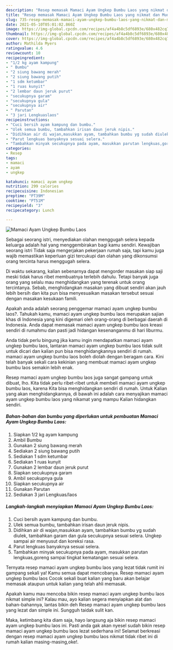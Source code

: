 ```yaml
---
description: "Resep memasak Mamaci Ayam Ungkep Bumbu Laos yang nikmat dan Mudah Dibuat"
title: "Resep memasak Mamaci Ayam Ungkep Bumbu Laos yang nikmat dan Mudah Dibuat"
slug: 735-resep-memasak-mamaci-ayam-ungkep-bumbu-laos-yang-nikmat-dan-mudah-dibuat
date: 2021-05-10T05:01:02.860Z
image: https://img-global.cpcdn.com/recipes/af4a4b8c5df6893e/680x482cq70/mamaci-ayam-ungkep-bumbu-laos-foto-resep-utama.jpg
thumbnail: https://img-global.cpcdn.com/recipes/af4a4b8c5df6893e/680x482cq70/mamaci-ayam-ungkep-bumbu-laos-foto-resep-utama.jpg
cover: https://img-global.cpcdn.com/recipes/af4a4b8c5df6893e/680x482cq70/mamaci-ayam-ungkep-bumbu-laos-foto-resep-utama.jpg
author: Mathilda Myers
ratingvalue: 4.6
reviewcount: 10
recipeingredient:
- "1/2 kg ayam kampung"
- " Bumbu"
- "2 siung bawang merah"
- "2 siung bawang putih"
- "1 sdm ketumbar"
- "1 ruas kunyit"
- "2 lembar daun jeruk purut"
- "secukupnya garam"
- "secukupnya gula"
- "secukupnya air"
- " Parutan"
- "3 jari Lengkuaslaos"
recipeinstructions:
- "Cuci bersih ayam kampung dan bumbu."
- "Ulek semua bumbu, tambahkan irisan daun jeruk nipis."
- "Didihkan air di wajan,masukkan ayam, tambahkan bumbu yg sudah diulek, tambahkan garam dan gula secukupnya sesuai selera. Ungkep sampai air menyusut dan koreksi rasa."
- "Parut lengkuas banyaknya sesuai selera."
- "Tambahkan minyak secukupnya pada ayam, masukkan parutan lengkuas,goreng sampai tingkat kematangan sesuai selera."
categories:
- Resep
tags:
- mamaci
- ayam
- ungkep

katakunci: mamaci ayam ungkep 
nutrition: 299 calories
recipecuisine: Indonesian
preptime: "PT39M"
cooktime: "PT51M"
recipeyield: "3"
recipecategory: Lunch

---
```



![Mamaci Ayam Ungkep Bumbu Laos](https://img-global.cpcdn.com/recipes/af4a4b8c5df6893e/680x482cq70/mamaci-ayam-ungkep-bumbu-laos-foto-resep-utama.jpg)

Sebagai seorang istri, menyediakan olahan menggugah selera kepada keluarga adalah hal yang menggembirakan bagi kamu sendiri. Kewajiban seorang istri Tidak saja mengerjakan pekerjaan rumah saja, tapi kamu juga wajib memastikan keperluan gizi tercukupi dan olahan yang dikonsumsi orang tercinta harus menggugah selera.

Di waktu  sekarang, kalian sebenarnya dapat mengorder masakan siap saji meski tidak harus ribet membuatnya terlebih dahulu. Tetapi banyak juga orang yang selalu mau menghidangkan yang terenak untuk orang tercintanya. Sebab, menghidangkan masakan yang dibuat sendiri akan jauh lebih bersih dan kita pun bisa menyesuaikan masakan tersebut sesuai dengan masakan kesukaan famili. 



Apakah anda adalah seorang penggemar mamaci ayam ungkep bumbu laos?. Tahukah kamu, mamaci ayam ungkep bumbu laos merupakan sajian khas di Indonesia yang kini digemari oleh orang-orang di berbagai daerah di Indonesia. Anda dapat memasak mamaci ayam ungkep bumbu laos kreasi sendiri di rumahmu dan pasti jadi hidangan kesenanganmu di hari liburmu.

Anda tidak perlu bingung jika kamu ingin mendapatkan mamaci ayam ungkep bumbu laos, lantaran mamaci ayam ungkep bumbu laos tidak sulit untuk dicari dan kalian pun bisa menghidangkannya sendiri di rumah. mamaci ayam ungkep bumbu laos boleh diolah dengan beragam cara. Kini telah banyak sekali cara kekinian yang membuat mamaci ayam ungkep bumbu laos semakin lebih enak.

Resep mamaci ayam ungkep bumbu laos juga sangat gampang untuk dibuat, lho. Kita tidak perlu ribet-ribet untuk membeli mamaci ayam ungkep bumbu laos, karena Kita bisa menghidangkan sendiri di rumah. Untuk Kalian yang akan menghidangkannya, di bawah ini adalah cara menyajikan mamaci ayam ungkep bumbu laos yang nikamat yang mampu Kalian hidangkan sendiri.

<!--inarticleads1-->

##### Bahan-bahan dan bumbu yang diperlukan untuk pembuatan Mamaci Ayam Ungkep Bumbu Laos:

1. Siapkan 1/2 kg ayam kampung
1. Ambil  Bumbu
1. Gunakan 2 siung bawang merah
1. Sediakan 2 siung bawang putih
1. Sediakan 1 sdm ketumbar
1. Sediakan 1 ruas kunyit
1. Gunakan 2 lembar daun jeruk purut
1. Siapkan secukupnya garam
1. Ambil secukupnya gula
1. Siapkan secukupnya air
1. Gunakan  Parutan
1. Sediakan 3 jari Lengkuas/laos




<!--inarticleads2-->

##### Langkah-langkah menyiapkan Mamaci Ayam Ungkep Bumbu Laos:

1. Cuci bersih ayam kampung dan bumbu.
1. Ulek semua bumbu, tambahkan irisan daun jeruk nipis.
1. Didihkan air di wajan,masukkan ayam, tambahkan bumbu yg sudah diulek, tambahkan garam dan gula secukupnya sesuai selera. Ungkep sampai air menyusut dan koreksi rasa.
1. Parut lengkuas banyaknya sesuai selera.
1. Tambahkan minyak secukupnya pada ayam, masukkan parutan lengkuas,goreng sampai tingkat kematangan sesuai selera.




Ternyata resep mamaci ayam ungkep bumbu laos yang lezat tidak rumit ini gampang sekali ya! Kamu semua dapat mencobanya. Resep mamaci ayam ungkep bumbu laos Cocok sekali buat kalian yang baru akan belajar memasak ataupun untuk kalian yang telah ahli memasak.

Apakah kamu mau mencoba bikin resep mamaci ayam ungkep bumbu laos nikmat simple ini? Kalau mau, ayo kalian segera menyiapkan alat dan bahan-bahannya, lantas bikin deh Resep mamaci ayam ungkep bumbu laos yang lezat dan simple ini. Sungguh taidak sulit kan. 

Maka, ketimbang kita diam saja, hayo langsung aja bikin resep mamaci ayam ungkep bumbu laos ini. Pasti anda gak akan nyesel sudah bikin resep mamaci ayam ungkep bumbu laos lezat sederhana ini! Selamat berkreasi dengan resep mamaci ayam ungkep bumbu laos nikmat tidak ribet ini di rumah kalian masing-masing,oke!.

